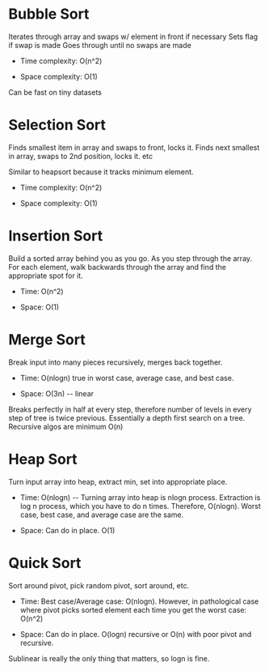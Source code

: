 # Bubble Sort 
Iterates through array and swaps w/ element in front if necessary 
Sets flag if swap is made 
Goes through until no swaps are made 

* Time complexity: O(n^2)

* Space complexity: O(1)

Can be fast on tiny datasets 

# Selection Sort 

Finds smallest item in array and swaps to front, locks it. Finds next smallest in array, swaps to 2nd position, locks it. etc

Similar to heapsort because it tracks minimum element. 

* Time complexity: O(n^2)

* Space complexity: O(1)

# Insertion Sort 

Build a sorted array behind you as you go. As you step through the array. For each element, walk backwards through the array and find the appropriate spot for it. 

* Time: O(n^2)

* Space: O(1)

# Merge Sort 

Break input into many pieces recursively, merges back together. 

* Time: O(nlogn) true in worst case, average case, and best case.

* Space: O(3n) -- linear 

Breaks perfectly in half at every step, therefore number of levels in every step of tree is twice previous. Essentially a depth first search on a tree. 
Recursive algos are minimum O(n)

# Heap Sort 

Turn input array into heap, extract min, set into appropriate place.

* Time: O(nlogn) -- Turning array into heap is nlogn process. Extraction is log n process, which you have to do n times. Therefore, O(nlogn). Worst case, best case, and average case are the same.

* Space: Can do in place. O(1)

# Quick Sort 

Sort around pivot, pick random pivot, sort around, etc. 

* Time: Best case/Average case: O(nlogn). However, in pathological case where pivot picks sorted element each time you get the worst case: O(n^2)

* Space: Can do in place. O(logn) recursive or O(n) with poor pivot and recursive.

Sublinear is really the only thing that matters, so logn is fine. 